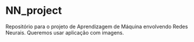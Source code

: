 # NN_project
Repositório para o projeto de Aprendizagem de Máquina envolvendo Redes Neurais. Queremos usar aplicação com imagens.
